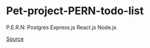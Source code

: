 # Pet-project-PERN-todo-list

P.E.R.N: Postgres Express.js React.js Node.js

[Source](https://youtu.be/ldYcgPKEZC8)